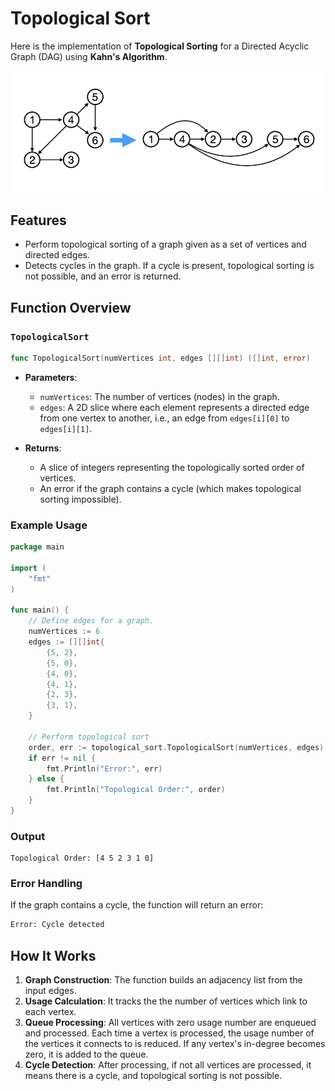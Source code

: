 # Topological Sort

Here is the implementation of **Topological Sorting** for a Directed Acyclic Graph (DAG) using **Kahn's Algorithm**.

![Topological Sort](./assets/topological_sort.png)

## Features

- Perform topological sorting of a graph given as a set of vertices and directed edges.
- Detects cycles in the graph. If a cycle is present, topological sorting is not possible, and an error is returned.

## Function Overview

### `TopologicalSort`

```go
func TopologicalSort(numVertices int, edges [][]int) ([]int, error)
```

- **Parameters**:
  - `numVertices`: The number of vertices (nodes) in the graph.
  - `edges`: A 2D slice where each element represents a directed edge from one vertex to another, i.e., an edge from `edges[i][0]` to `edges[i][1]`.

- **Returns**:
  - A slice of integers representing the topologically sorted order of vertices.
  - An error if the graph contains a cycle (which makes topological sorting impossible).

### Example Usage

```go
package main

import (
	"fmt"
)

func main() {
	// Define edges for a graph.
	numVertices := 6
	edges := [][]int{
		{5, 2},
		{5, 0},
		{4, 0},
		{4, 1},
		{2, 3},
		{3, 1},
	}

	// Perform topological sort
	order, err := topological_sort.TopologicalSort(numVertices, edges)
	if err != nil {
		fmt.Println("Error:", err)
	} else {
		fmt.Println("Topological Order:", order)
	}
}
```

### Output

```
Topological Order: [4 5 2 3 1 0]
```

### Error Handling

If the graph contains a cycle, the function will return an error:

```bash
Error: Cycle detected
```

## How It Works

1. **Graph Construction**: The function builds an adjacency list from the input edges.
2. **Usage Calculation**: It tracks the the number of vertices which link to each vertex.
3. **Queue Processing**: All vertices with zero usage number are enqueued and processed. Each time a vertex is processed, the usage number of the vertices it connects to is reduced. If any vertex's in-degree becomes zero, it is added to the queue.
4. **Cycle Detection**: After processing, if not all vertices are processed, it means there is a cycle, and topological sorting is not possible.